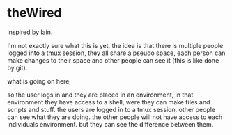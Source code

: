 # theWired
inspired by lain.

I'm not exactly sure what this is yet, the idea is that there is multiple people logged into a tmux session, they all share a pseudo space, each person can make changes to their space and other people can see it (this is like done by git).

what is going on here,

so the user logs in and they are placed in an environment, in that environment they have access to a shell, were they can make files and scripts and stuff. the users are logged in to a tmux session. other people can see what they are doing. the other people will not have access to each individuals environment. but they can see the difference between them.
